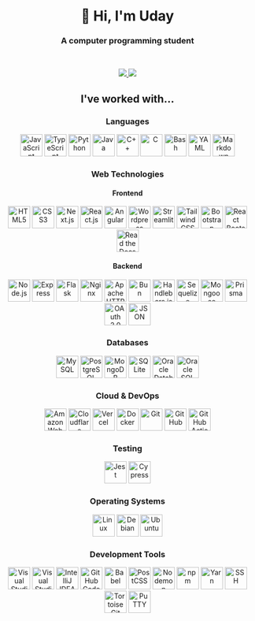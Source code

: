 <div align="center">

<h1>👋 Hi, I'm Uday </h1>
<h3>A computer programming student</h3>
<br />
<p>
  <a href="mailto:bc4w46yd7@mozmail.com">
  <img src="https://img.shields.io/badge/-E--Mail-EA4335?style=for-the-badge&logo=gmail&color=red&logoColor=white">
  </a>
  <a href="https://www.linkedin.com/in/uday-rana/">
  <img src="https://img.shields.io/badge/-LinkedIn-EA4335?style=for-the-badge&logo=linkedin&color=white&logoColor=blue">
  </a>
</p>

## I've worked with...

### Languages

<a href="https://developer.mozilla.org/en-US/docs/Web/JavaScript"><img src="https://cdn.jsdelivr.net/gh/devicons/devicon/icons/javascript/javascript-original.svg" title="JavaScript" height="45"/></a>
<a href="https://www.typescriptlang.org/"><img src="https://cdn.jsdelivr.net/gh/devicons/devicon/icons/typescript/typescript-original.svg" title="TypeScript" height="45"></a>
<a href="https://www.python.org/"><img src="https://cdn.jsdelivr.net/gh/devicons/devicon/icons/python/python-original.svg" title="Python" height="45"/></a>
<a href="https://dev.java/"><img src="https://cdn.jsdelivr.net/gh/devicons/devicon@latest/icons/java/java-original.svg" title="Java" height="45"/></a>
<a href="https://isocpp.org/"><img src="https://cdn.jsdelivr.net/gh/devicons/devicon/icons/cplusplus/cplusplus-original.svg" title="C++" height="45"/></a>
<a href="https://www.open-std.org/jtc1/sc22/wg14/"><img src="https://cdn.jsdelivr.net/gh/devicons/devicon/icons/c/c-original.svg" title="C" height="45"/></a>
<a href="https://www.gnu.org/software/bash/"><img src="https://cdn.jsdelivr.net/gh/devicons/devicon/icons/bash/bash-original.svg" title="Bash" height="45"/></a>
<a href="https://yaml.org/"><img src="https://cdn.jsdelivr.net/gh/devicons/devicon@latest/icons/yaml/yaml-original.svg" title="YAML" height="45"/></a>
<a href="https://commonmark.org/"><img src="https://cdn.jsdelivr.net/gh/devicons/devicon@latest/icons/markdown/markdown-original.svg" title="Markdown" height="45"/></a>

### Web Technologies

#### Frontend

<a href="https://developer.mozilla.org/en-US/docs/Web/HTML"><img src="https://cdn.jsdelivr.net/gh/devicons/devicon/icons/html5/html5-original.svg" title="HTML5" height="45"/></a>
<a href="https://developer.mozilla.org/en-US/docs/Web/CSS"><img src="https://cdn.jsdelivr.net/gh/devicons/devicon/icons/css3/css3-original.svg" title="CSS3" height="45"/></a>
<a href="https://nextjs.org/"><img src="https://cdn.jsdelivr.net/gh/devicons/devicon/icons/nextjs/nextjs-original.svg" title="Next.js" height="45"></a>
<a href="https://reactjs.org/"><img src="https://cdn.jsdelivr.net/gh/devicons/devicon/icons/react/react-original.svg" title="React.js" height="45"/></a>
<a href="https://angular.dev/"><img src="https://cdn.jsdelivr.net/gh/devicons/devicon@latest/icons/angular/angular-original.svg" title="Angular" height="45"/></a>
<a href="https://wordpress.org/"><img src="https://cdn.jsdelivr.net/gh/devicons/devicon@latest/icons/wordpress/wordpress-original.svg" title="Wordpress" height="45"/></a>
<a href="https://streamlit.io/"><img src="https://cdn.jsdelivr.net/gh/devicons/devicon@latest/icons/streamlit/streamlit-original.svg" title="Streamlit" height="45"/></a>
<a href="https://tailwindcss.com/"><img src="https://cdn.jsdelivr.net/gh/devicons/devicon/icons/tailwindcss/tailwindcss-original.svg" title="Tailwind CSS" height="45"/></a>
<a href="https://getbootstrap.com/"><img src="https://cdn.jsdelivr.net/gh/devicons/devicon/icons/bootstrap/bootstrap-original.svg" title="Bootstrap" height="45"/></a>
<a href="https://react-bootstrap.netlify.app/"><img src="https://cdn.jsdelivr.net/gh/devicons/devicon@latest/icons/reactbootstrap/reactbootstrap-original.svg" title="React Bootstrap" height="45"/></a>
<a href="https://about.readthedocs.com/"><img src="https://cdn.jsdelivr.net/gh/devicons/devicon@latest/icons/readthedocs/readthedocs-original.svg" title="Read the Docs" height="45"/></a>

#### Backend

<a href="https://nodejs.org/en/"><img src="https://cdn.jsdelivr.net/gh/devicons/devicon/icons/nodejs/nodejs-plain.svg" title="Node.js" height="45"/></a>
<a href="https://expressjs.com/"><img src="https://cdn.jsdelivr.net/gh/devicons/devicon/icons/express/express-original.svg" title="Express" height="45"></a>
<a href="https://flask.palletsprojects.com/"><img src="https://cdn.jsdelivr.net/gh/devicons/devicon/icons/flask/flask-original.svg" title="Flask" height="45"/></a>
<a href="https://nginx.org/en/"><img src="https://cdn.jsdelivr.net/gh/devicons/devicon@latest/icons/nginx/nginx-original.svg" title="Nginx" height="45"></a>
<a href="https://httpd.apache.org/"><img src="https://cdn.jsdelivr.net/gh/devicons/devicon@latest/icons/apache/apache-original.svg" title="Apache HTTP Server" height="45"></a>
<a href="https://bun.sh/"><img src="https://cdn.jsdelivr.net/gh/devicons/devicon@latest/icons/bun/bun-original.svg" title="Bun" height="45"/></a>
<a href="https://handlebarsjs.com/"><img src="https://cdn.jsdelivr.net/gh/devicons/devicon/icons/handlebars/handlebars-original.svg" title="Handlebars.js" height="45"/></a>
<a href="https://sequelize.org/"><img src="https://cdn.jsdelivr.net/gh/devicons/devicon@latest/icons/sequelize/sequelize-original.svg" title="Sequelize" height="45"></a>
<a href="https://mongoosejs.com/"><img src="https://cdn.jsdelivr.net/gh/devicons/devicon@latest/icons/mongoose/mongoose-original.svg" title="Mongoose" height="45"></a>
<a href="https://www.prisma.io/"><img src="https://cdn.jsdelivr.net/gh/devicons/devicon@latest/icons/prisma/prisma-original.svg" title="Prisma" height="45"></a>
<a href="https://oauth.net/2/"><img src="https://cdn.jsdelivr.net/gh/devicons/devicon@latest/icons/oauth/oauth-original.svg" title="OAuth 2.0" height="45"/></a>
<a href="https://www.json.org/"><img src="https://cdn.jsdelivr.net/gh/devicons/devicon@latest/icons/json/json-original.svg" title="JSON" height="45"/></a>

### Databases

<a href="https://www.mysql.com/"><img src="https://cdn.jsdelivr.net/gh/devicons/devicon@latest/icons/mysql/mysql-original.svg" title="MySQL" height="45"/></a>
<a href="https://https://www.postgresql.org/"><img src="https://cdn.jsdelivr.net/gh/devicons/devicon/icons/postgresql/postgresql-original.svg" title="PostgreSQL" height="45"/></a>
<a href="https://www.mongodb.com/"><img src="https://cdn.jsdelivr.net/gh/devicons/devicon/icons/mongodb/mongodb-plain.svg" title="MongoDB" height="45"/></a>
<a href="https://www.sqlite.org/"><img src="https://cdn.jsdelivr.net/gh/devicons/devicon@latest/icons/sqlite/sqlite-original.svg" title="SQLite" height="45"/></a>
<a href="https://developer.oracle.com/technologies/databases.html"><img src="https://cdn.jsdelivr.net/gh/devicons/devicon/icons/oracle/oracle-original.svg" title="Oracle Database" height="45"/></a>
<a href="https://www.oracle.com/ca-en/database/sqldeveloper/"><img src="https://cdn.jsdelivr.net/gh/devicons/devicon@latest/icons/sqldeveloper/sqldeveloper-original.svg" title="Oracle SQL Developer" height="45"/></a>

### Cloud & DevOps

<a href="https://aws.amazon.com/"><img src="https://cdn.jsdelivr.net/gh/devicons/devicon@latest/icons/amazonwebservices/amazonwebservices-original-wordmark.svg" title="Amazon Web Services" height="45"/></a>
<a href="https://www.cloudflare.com/"><img src="https://cdn.jsdelivr.net/gh/devicons/devicon@latest/icons/cloudflare/cloudflare-original.svg" title="Cloudflare" height="45"/></a>
<a href="https://vercel.com/"><img src="https://cdn.jsdelivr.net/gh/devicons/devicon@latest/icons/vercel/vercel-original.svg" title="Vercel" height="45"/></a>
<a href="https://www.docker.com/"><img src="https://cdn.jsdelivr.net/gh/devicons/devicon@latest/icons/docker/docker-plain.svg" title="Docker" height="45"/></a>
<a href="https://git-scm.com/"><img src="https://cdn.jsdelivr.net/gh/devicons/devicon@latest/icons/git/git-original.svg" title="Git" height="45"/></a>
<a href="https://github.com/"><img src="https://cdn.jsdelivr.net/gh/devicons/devicon@latest/icons/github/github-original.svg" title="GitHub" height="45"/></a>
<a href="https://github.com/features/actions"><img src="https://cdn.jsdelivr.net/gh/devicons/devicon@latest/icons/githubactions/githubactions-original.svg" title="GitHub Actions" height="45"/></a>

### Testing

<a href="https://jestjs.io/"><img src="https://cdn.jsdelivr.net/gh/devicons/devicon/icons/jest/jest-plain.svg" height="45" title="Jest"/></a>
<a href="https://www.cypress.io"><img src="https://cdn.jsdelivr.net/gh/devicons/devicon@latest/icons/cypressio/cypressio-original.svg" title="Cypress" height="45"/></a>

### Operating Systems

<a href="https://kernel.org/"><img src="https://cdn.jsdelivr.net/gh/devicons/devicon@latest/icons/linux/linux-original.svg" title="Linux" height="45"/></a>
<a href="https://www.debian.org/"><img src="https://cdn.jsdelivr.net/gh/devicons/devicon@latest/icons/debian/debian-original.svg" title="Debian" height="45"/></a>
<a href="https://ubuntu.com/"><img src="https://cdn.jsdelivr.net/gh/devicons/devicon@latest/icons/ubuntu/ubuntu-original.svg" title="Ubuntu" height="45"/></a>

### Development Tools

<a href="https://code.visualstudio.com/"><img src="https://cdn.jsdelivr.net/gh/devicons/devicon@latest/icons/vscode/vscode-original.svg" title="Visual Studio Code" height="45"/></a>
<a href="https://visualstudio.microsoft.com/"><img src="https://cdn.jsdelivr.net/gh/devicons/devicon@latest/icons/visualstudio/visualstudio-original.svg" title="Visual Studio" height="45"/></a>
<a href="https://www.jetbrains.com/idea/"><img src="https://cdn.jsdelivr.net/gh/devicons/devicon@latest/icons/intellij/intellij-original.svg" title="IntelliJ IDEA" height="45"/></a>
<a href="https://github.com/features/codespaces"><img src="https://cdn.jsdelivr.net/gh/devicons/devicon@latest/icons/githubcodespaces/githubcodespaces-original.svg" title="GitHub CodeSpaces" height="45"/></a>
<a href="https://babeljs.io/"><img src="https://cdn.jsdelivr.net/gh/devicons/devicon@latest/icons/babel/babel-original.svg" title="Babel" height="45"/></a>
<a href="https://postcss.org/"><img src="https://cdn.jsdelivr.net/gh/devicons/devicon@latest/icons/postcss/postcss-original.svg" title="PostCSS" height="45"/></a>
<a href="https://nodemon.io/"><img src="https://cdn.jsdelivr.net/gh/devicons/devicon@latest/icons/nodemon/nodemon-original.svg" title="Nodemon" height="45"/></a>
<a href="https://www.npmjs.com/"><img src="https://cdn.jsdelivr.net/gh/devicons/devicon@latest/icons/npm/npm-original-wordmark.svg" title="npm" height="45"/></a>
<a href="https://yarnpkg.com/"><img src="https://cdn.jsdelivr.net/gh/devicons/devicon@latest/icons/yarn/yarn-original.svg" title="Yarn" height="45"/></a>
<a href="https://www.openssh.com/"><img src="https://cdn.jsdelivr.net/gh/devicons/devicon@latest/icons/ssh/ssh-original.svg" title="SSH" height="45"/></a>
<a href="https://tortoisegit.org/"><img src="https://cdn.jsdelivr.net/gh/devicons/devicon@latest/icons/tortoisegit/tortoisegit-original.svg" title="TortoiseGit" height="45"/></a>
<a href="https://www.putty.org/"><img src="https://cdn.jsdelivr.net/gh/devicons/devicon@latest/icons/putty/putty-original.svg" title="PuTTY" height="45"/></a>

</div>

<!--
**uday-rana/uday-rana** is a ✨ _special_ ✨ repository because its `README.md` (this file) appears on your GitHub profile.

Here are some ideas to get you started:

- 🔭 I’m currently working on ...
- 🌱 I’m currently learning ...
- 👯 I’m looking to collaborate on ...
- 🤔 I’m looking for help with ...
- 💬 Ask me about ...
- 📫 How to reach me: ...
- 😄 Pronouns: ...
- ⚡ Fun fact: ...
  -->
